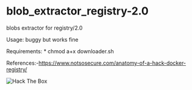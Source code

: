 # blob_extractor_registry-2.0
blobs extractor for registry/2.0

Usage: buggy but works fine

Requirements:
            * chmod a+x downloader.sh 

References:-https://www.notsosecure.com/anatomy-of-a-hack-docker-registry/


<img src="https://www.hackthebox.eu/badge/image/5943" alt="Hack The Box">
